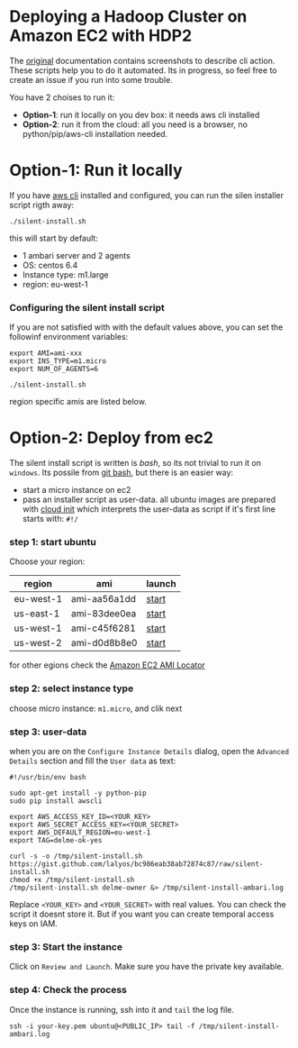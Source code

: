 # Deploying a Hadoop Cluster on Amazon EC2 with HDP2

The [original](http://hortonworks.com/blog/deploying-hadoop-cluster-amazon-ec2-hortonworks) documentation contains screenshots to describe cli action. These scripts help you to do it automated. Its in progress, so feel free to create an issue if you run into some trouble.

You have 2 choises to run it:

- **Option-1**: run it locally on you dev box: it needs aws cli installed
- **Option-2**: run it from the cloud: all you need is a browser, no python/pip/aws-cli installation needed.

# Option-1: Run it locally

If you have [aws cli](http://aws.amazon.com/cli/) installed and configured, you can run the silen installer script rigth away:

```
./silent-install.sh
```

this will start by default:

- 1 ambari server and 2 agents
- OS: centos 6.4 
- Instance type: m1.large
- region: eu-west-1


### Configuring the silent install script

If you are not satisfied with with the default values above, you can set the followinf environment variables:

```
export AMI=ami-xxx
export INS_TYPE=m1.micro
export NUM_OF_AGENTS=6

./silent-install.sh
```

region specific amis are listed below.

# Option-2: Deploy from ec2

The silent install script is written is *bash*, so its not trivial to run it on `windows`. Its possile from [git bash](http://msysgit.github.io/), but there is an easier way:

* start a micro instance on ec2
* pass an installer script as user-data. all ubuntu images are prepared with [cloud init](https://help.ubuntu.com/community/CloudInit) which interprets the user-data as script if it's first line starts with: `#!/`

### step 1: start ubuntu
Choose your region:

| region | ami | launch |
|--|--|--|
|eu-west-1|ami-aa56a1dd|[start](https://console.aws.amazon.com/ec2/home?region=eu-west-1#launchAmi=ami-aa56a1dd)|
|us-east-1|ami-83dee0ea|[start](https://console.aws.amazon.com/ec2/home?region=eu-west-1#launchAmi=ami-83dee0ea)|
|us-west-1|ami-c45f6281|[start](https://console.aws.amazon.com/ec2/home?region=eu-west-1#launchAmi=ami-c45f6281)|
|us-west-2|ami-d0d8b8e0|[start](https://console.aws.amazon.com/ec2/home?region=eu-west-1#launchAmi=ami-d0d8b8e0)|

for other egions check the [Amazon EC2 AMI Locator](http://cloud-images.ubuntu.com/locator/ec2/)

### step 2: select instance type
 
choose micro instance: `m1.micro`, and clik next

### step 3: user-data

when you are on the `Configure Instance Details` dialog, open the `Advanced Details` section and fill the `User data` as text:

```
#!/usr/bin/env bash

sudo apt-get install -y python-pip
sudo pip install awscli

export AWS_ACCESS_KEY_ID=<YOUR_KEY>
export AWS_SECRET_ACCESS_KEY=<YOUR_SECRET>
export AWS_DEFAULT_REGION=eu-west-1
export TAG=delme-ok-yes

curl -s -o /tmp/silent-install.sh https://gist.github.com/lalyos/bc986eab38ab72874c87/raw/silent-install.sh
chmod +x /tmp/silent-install.sh
/tmp/silent-install.sh delme-owner &> /tmp/silent-install-ambari.log
```

Replace `<YOUR_KEY>` and `<YOUR_SECRET>` with real values. You can check the script it doesnt store it. But if you want you can create temporal access keys on IAM.

### step 3: Start the instance

Click on `Review and Launch`. Make sure you have the private key available.

### step 4: Check the process

Once the instance is running, ssh into it and `tail` the log file.

```
ssh -i your-key.pem ubuntu@<PUBLIC_IP> tail -f /tmp/silent-install-ambari.log
```
